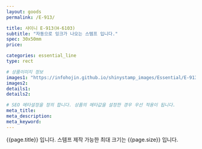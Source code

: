 ```yaml
---
layout: goods
permalink: /E-913/

title: 샤이니 E-913(H-6103)
subtitle: "자동으로 잉크가 나오는 스템프 입니다."
spec: 30x50mm
price: 

categories: essential_line
type: rect

# 상품이미지 정보
images1: "https://infohojin.github.io/shinystamp_images/Essential/E-913/E-913_1.jpg"
images2:
details1:
details2:    

# SEO 메타설정을 정의 합니다. 상품의 메타값을 설정한 경우 우선 적용이 됩니다.
meta_title: 
meta_description:
meta_keyword:
---
```


{{page.title}} 입니다. 스템프 제작 가능한 최대 크기는 {{page.size}} 입니다.